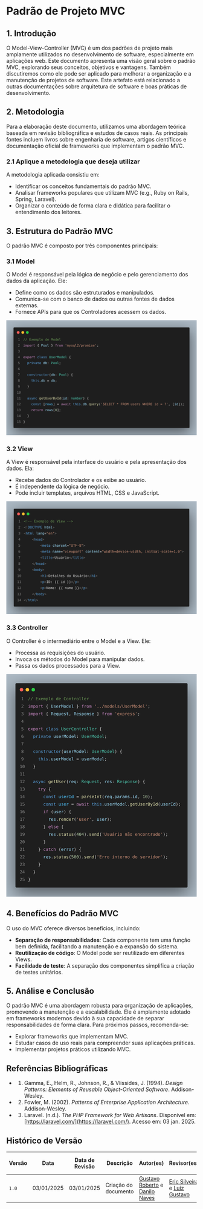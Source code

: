 # **Padrão de Projeto MVC**

## **1. Introdução**

O Model-View-Controller (MVC) é um dos padrões de projeto mais amplamente utilizados no desenvolvimento de software, especialmente em aplicações web. Este documento apresenta uma visão geral sobre o padrão MVC, explorando seus conceitos, objetivos e vantagens. Também discutiremos como ele pode ser aplicado para melhorar a organização e a manutenção de projetos de software. Este artefato está relacionado a outras documentações sobre arquitetura de software e boas práticas de desenvolvimento.

## **2. Metodologia**

Para a elaboração deste documento, utilizamos uma abordagem teórica baseada em revisão bibliográfica e estudos de casos reais. As principais fontes incluem livros sobre engenharia de software, artigos científicos e documentação oficial de frameworks que implementam o padrão MVC.

### **2.1 Aplique a metodologia que deseja utilizar**

A metodologia aplicada consistiu em:

- Identificar os conceitos fundamentais do padrão MVC.
- Analisar frameworks populares que utilizam MVC (e.g., Ruby on Rails, Spring, Laravel).
- Organizar o conteúdo de forma clara e didática para facilitar o entendimento dos leitores.

## **3. Estrutura do Padrão MVC**

O padrão MVC é composto por três componentes principais:

### **3.1 Model**

O Model é responsável pela lógica de negócio e pelo gerenciamento dos dados da aplicação. Ele:

- Define como os dados são estruturados e manipulados.
- Comunica-se com o banco de dados ou outras fontes de dados externas.
- Fornece APIs para que os Controladores acessem os dados.

![Exemplo Model](../../assets/exemplo-model.png)

### **3.2 View**

A View é responsável pela interface do usuário e pela apresentação dos dados. Ela:

- Recebe dados do Controlador e os exibe ao usuário.
- É independente da lógica de negócio.
- Pode incluir templates, arquivos HTML, CSS e JavaScript.

![Exemplo View](../../assets/exemplo-view.png)

### **3.3 Controller**

O Controller é o intermediário entre o Model e a View. Ele:

- Processa as requisições do usuário.
- Invoca os métodos do Model para manipular dados.
- Passa os dados processados para a View.

![Exemplo Controller](../../assets/exemplo-controller.png)

## **4. Benefícios do Padrão MVC**

O uso do MVC oferece diversos benefícios, incluindo:

- **Separação de responsabilidades**: Cada componente tem uma função bem definida, facilitando a manutenção e a expansão do sistema.
- **Reutilização de código**: O Model pode ser reutilizado em diferentes Views.
- **Facilidade de teste**: A separação dos componentes simplifica a criação de testes unitários.

## **5. Análise e Conclusão**

O padrão MVC é uma abordagem robusta para organização de aplicações, promovendo a manutenção e a escalabilidade. Ele é amplamente adotado em frameworks modernos devido à sua capacidade de separar responsabilidades de forma clara. Para próximos passos, recomenda-se:

- Explorar frameworks que implementam MVC.
- Estudar casos de uso reais para compreender suas aplicações práticas.
- Implementar projetos práticos utilizando MVC.

## **Referências Bibliográficas**

- 1. Gamma, E., Helm, R., Johnson, R., & Vlissides, J. (1994). *Design Patterns: Elements of Reusable Object-Oriented Software*. Addison-Wesley.
- 2. Fowler, M. (2002). *Patterns of Enterprise Application Architecture*. Addison-Wesley.
- 3. Laravel. (n.d.). *The PHP Framework for Web Artisans*. Disponível em: [https://laravel.com/](https://laravel.com/). Acesso em: 03 jan. 2025.

## **Histórico de Versão**

| Versão | Data | Data de Revisão | Descrição | Autor(es) | Revisor(es) | Detalhes da revisão |
| --- | --- | --- | --- | --- | --- | --- |
| `1.0` | 03/01/2025 | 03/01/2025 | Criação do documento | [Gustavo Roberto](https://github.com/gusrberto) e [Danilo Naves](https://github.com/DaniloNavesS) | [Eric Silveira](https://github.com/ericbky) e [Luiz Gustavo](https://github.com/LuizGust4vo) |  |